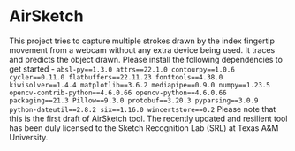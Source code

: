 # AirSketch

This project tries to capture multiple strokes drawn by the index fingertip movement from a webcam without any extra device being used.
It traces and predicts the object drawn. Please install the following dependencies to get started -
`
absl-py==1.3.0
attrs==22.1.0
contourpy==1.0.6
cycler==0.11.0
flatbuffers==22.11.23
fonttools==4.38.0
kiwisolver==1.4.4
matplotlib==3.6.2
mediapipe==0.9.0
numpy==1.23.5
opencv-contrib-python==4.6.0.66
opencv-python==4.6.0.66
packaging==21.3
Pillow==9.3.0
protobuf==3.20.3
pyparsing==3.0.9
python-dateutil==2.8.2
six==1.16.0
wincertstore==0.2
`
Please note that this is the first draft of AirSketch tool. The recently updated and resilient tool has been duly licensed to the Sketch Recognition Lab (SRL) at Texas A&M University.
